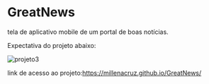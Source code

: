 # GreatNews
 tela de aplicativo mobile de um portal de boas notícias.
 
 Expectativa do projeto abaixo:
 
 
 
 
 
 ![projeto3](https://user-images.githubusercontent.com/100523586/158077634-1d6377b7-d9e2-4e19-9e12-077a8e59843a.png)




link de acesso ao projeto:https://millenacruz.github.io/GreatNews/
